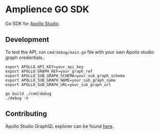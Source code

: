 # Amplience GO SDK

Go SDK for [Apollo Studio](https://studio.apollographql.com/).

## Development

To test the API, run `cmd/debug/main.go` file with your own Apollo studio graph credentials.

```
export APOLLO_API_KEY=your_api_key
export APOLLO_GRAPH_REF=your_graph_ref
export APOLLO_SUB_GRAPH_SCHEMA=your_sub_graph_schema
export APOLLO_SUB_GRAPH_NAME=your_sub_graph_name
export APOLLO_SUB_GRAPH_URL=your_sub_graph_url

go build ./cmd/debug
./debug -h
```

## Contributing

Apollo Studio GraphQL explorer can be found [here](https://studio.apollographql.com/public/apollo-platform/variant/main/explorer).